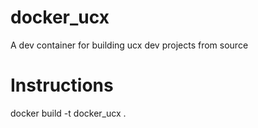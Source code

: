 # docker_ucx
A dev container for building ucx dev projects from source

# Instructions
docker build -t docker_ucx .
 
